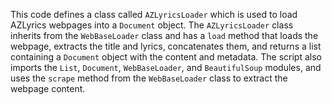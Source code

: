 This code defines a class called `AZLyricsLoader` which is used to load AZLyrics webpages into a `Document` object. The `AZLyricsLoader` class inherits from the `WebBaseLoader` class and has a `load` method that loads the webpage, extracts the title and lyrics, concatenates them, and returns a list containing a `Document` object with the content and metadata. The script also imports the `List`, `Document`, `WebBaseLoader`, and `BeautifulSoup` modules, and uses the `scrape` method from the `WebBaseLoader` class to extract the webpage content.

